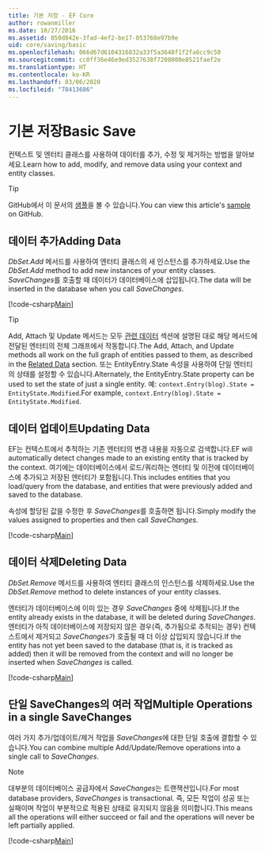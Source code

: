 ```yaml
---
title: 기본 저장 - EF Core
author: rowanmiller
ms.date: 10/27/2016
ms.assetid: 850d842e-3fad-4ef2-be17-053768e97b9e
uid: core/saving/basic
ms.openlocfilehash: 066d67d6104316832a33f5a3648f1f2fa6cc9c50
ms.sourcegitcommit: cc0ff36e46e9ed3527638f7208000e8521faef2e
ms.translationtype: HT
ms.contentlocale: ko-KR
ms.lasthandoff: 03/06/2020
ms.locfileid: "78413686"
---
```

# <a name="basic-save"></a><span data-ttu-id="e10d1-102">기본 저장</span><span class="sxs-lookup"><span data-stu-id="e10d1-102">Basic Save</span></span>

<span data-ttu-id="e10d1-103">컨텍스트 및 엔터티 클래스를 사용하여 데이터를 추가, 수정 및 제거하는 방법을 알아보세요.</span><span class="sxs-lookup"><span data-stu-id="e10d1-103">Learn how to add, modify, and remove data using your context and entity classes.</span></span>

> [!TIP]  
> <span data-ttu-id="e10d1-104">GitHub에서 이 문서의 [샘플](https://github.com/dotnet/EntityFramework.Docs/tree/master/samples/core/Saving/Basics/)을 볼 수 있습니다.</span><span class="sxs-lookup"><span data-stu-id="e10d1-104">You can view this article's [sample](https://github.com/dotnet/EntityFramework.Docs/tree/master/samples/core/Saving/Basics/) on GitHub.</span></span>

## <a name="adding-data"></a><span data-ttu-id="e10d1-105">데이터 추가</span><span class="sxs-lookup"><span data-stu-id="e10d1-105">Adding Data</span></span>

<span data-ttu-id="e10d1-106">*DbSet.Add* 메서드를 사용하여 엔터티 클래스의 새 인스턴스를 추가하세요.</span><span class="sxs-lookup"><span data-stu-id="e10d1-106">Use the *DbSet.Add* method to add new instances of your entity classes.</span></span> <span data-ttu-id="e10d1-107">*SaveChanges*를 호출할 때 데이터가 데이터베이스에 삽입됩니다.</span><span class="sxs-lookup"><span data-stu-id="e10d1-107">The data will be inserted in the database when you call *SaveChanges*.</span></span>

[!code-csharp[Main](../../../samples/core/Saving/Basics/Sample.cs#Add)]

> [!TIP]  
> <span data-ttu-id="e10d1-108">Add, Attach 및 Update 메서드는 모두 [관련 데이터](related-data.md) 섹션에 설명된 대로 해당 메서드에 전달된 엔터티의 전체 그래프에서 작동합니다.</span><span class="sxs-lookup"><span data-stu-id="e10d1-108">The Add, Attach, and Update methods all work on the full graph of entities passed to them, as described in the [Related Data](related-data.md) section.</span></span> <span data-ttu-id="e10d1-109">또는 EntityEntry.State 속성을 사용하여 단일 엔터티의 상태를 설정할 수 있습니다.</span><span class="sxs-lookup"><span data-stu-id="e10d1-109">Alternately, the EntityEntry.State property can be used to set the state of just a single entity.</span></span> <span data-ttu-id="e10d1-110">예: `context.Entry(blog).State = EntityState.Modified`.</span><span class="sxs-lookup"><span data-stu-id="e10d1-110">For example, `context.Entry(blog).State = EntityState.Modified`.</span></span>

## <a name="updating-data"></a><span data-ttu-id="e10d1-111">데이터 업데이트</span><span class="sxs-lookup"><span data-stu-id="e10d1-111">Updating Data</span></span>

<span data-ttu-id="e10d1-112">EF는 컨텍스트에서 추적하는 기존 엔터티의 변경 내용을 자동으로 검색합니다.</span><span class="sxs-lookup"><span data-stu-id="e10d1-112">EF will automatically detect changes made to an existing entity that is tracked by the context.</span></span> <span data-ttu-id="e10d1-113">여기에는 데이터베이스에서 로드/쿼리하는 엔터티 및 이전에 데이터베이스에 추가되고 저장된 엔터티가 포함됩니다.</span><span class="sxs-lookup"><span data-stu-id="e10d1-113">This includes entities that you load/query from the database, and entities that were previously added and saved to the database.</span></span>

<span data-ttu-id="e10d1-114">속성에 할당된 값을 수정한 후 *SaveChanges*를 호출하면 됩니다.</span><span class="sxs-lookup"><span data-stu-id="e10d1-114">Simply modify the values assigned to properties and then call *SaveChanges*.</span></span>

[!code-csharp[Main](../../../samples/core/Saving/Basics/Sample.cs#Update)]

## <a name="deleting-data"></a><span data-ttu-id="e10d1-115">데이터 삭제</span><span class="sxs-lookup"><span data-stu-id="e10d1-115">Deleting Data</span></span>

<span data-ttu-id="e10d1-116">*DbSet.Remove* 메서드를 사용하여 엔터티 클래스의 인스턴스를 삭제하세요.</span><span class="sxs-lookup"><span data-stu-id="e10d1-116">Use the *DbSet.Remove* method to delete instances of your entity classes.</span></span>

<span data-ttu-id="e10d1-117">엔터티가 데이터베이스에 이미 있는 경우 *SaveChanges* 중에 삭제됩니다.</span><span class="sxs-lookup"><span data-stu-id="e10d1-117">If the entity already exists in the database, it will be deleted during *SaveChanges*.</span></span> <span data-ttu-id="e10d1-118">엔터티가 아직 데이터베이스에 저장되지 않은 경우(즉, 추가됨으로 추적되는 경우) 컨텍스트에서 제거되고 *SaveChanges*가 호출될 때 더 이상 삽입되지 않습니다.</span><span class="sxs-lookup"><span data-stu-id="e10d1-118">If the entity has not yet been saved to the database (that is, it is tracked as added) then it will be removed from the context and will no longer be inserted when *SaveChanges* is called.</span></span>

[!code-csharp[Main](../../../samples/core/Saving/Basics/Sample.cs#Remove)]

## <a name="multiple-operations-in-a-single-savechanges"></a><span data-ttu-id="e10d1-119">단일 SaveChanges의 여러 작업</span><span class="sxs-lookup"><span data-stu-id="e10d1-119">Multiple Operations in a single SaveChanges</span></span>

<span data-ttu-id="e10d1-120">여러 가지 추가/업데이트/제거 작업을 *SaveChanges*에 대한 단일 호출에 결합할 수 있습니다.</span><span class="sxs-lookup"><span data-stu-id="e10d1-120">You can combine multiple Add/Update/Remove operations into a single call to *SaveChanges*.</span></span>

> [!NOTE]  
> <span data-ttu-id="e10d1-121">대부분의 데이터베이스 공급자에서 *SaveChanges*는 트랜잭션입니다.</span><span class="sxs-lookup"><span data-stu-id="e10d1-121">For most database providers, *SaveChanges* is transactional.</span></span> <span data-ttu-id="e10d1-122">즉, 모든 작업이 성공 또는 실패이며 작업이 부분적으로 적용된 상태로 유지되지 않음을 의미합니다.</span><span class="sxs-lookup"><span data-stu-id="e10d1-122">This means  all the operations will either succeed or fail and the operations will never be left partially applied.</span></span>

[!code-csharp[Main](../../../samples/core/Saving/Basics/Sample.cs#MultipleOperations)]
